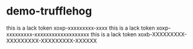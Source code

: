 # demo-trufflehog

this is a lack token xoxp-xxxxxxxxx-xxxx
this is a lack token xoxp-xxxxxxxxx-xxxxxxxxxxxxxxxxxxx
this is a lack token xoxb-XXXXXXXXX-XXXXXXXXX-XXXXXXXXX-XXXXXX
